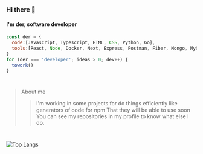 ### Hi there 👋

#### I'm der, software developer

```js
const der = {
  code:[Javascript, Typescript, HTML, CSS, Python, Go],
  tools:[React, Node, Docker, Next, Express, Postman, Fiber, Mongo, MySql]
}
for (der === 'developer'; ideas > 0; dev++) {
  towork()
}
```
#
>About me
>> I'm working in some projects for do things efficiently like generators of code for npm 
>> That they will be able to use soon
>> You can see my repositories in my profile to know what else I do.
#
[![Top Langs](https://github-readme-stats.vercel.app/api/top-langs/?username=der56&layout=compact)](https://github.com/anuraghazra/github-readme-stats)
